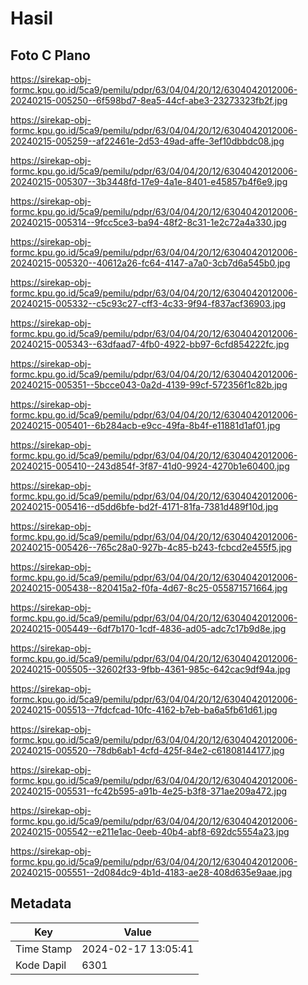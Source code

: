 # Hasil

## Foto C Plano

https://sirekap-obj-formc.kpu.go.id/5ca9/pemilu/pdpr/63/04/04/20/12/6304042012006-20240215-005250--6f598bd7-8ea5-44cf-abe3-23273323fb2f.jpg

https://sirekap-obj-formc.kpu.go.id/5ca9/pemilu/pdpr/63/04/04/20/12/6304042012006-20240215-005259--af22461e-2d53-49ad-affe-3ef10dbbdc08.jpg

https://sirekap-obj-formc.kpu.go.id/5ca9/pemilu/pdpr/63/04/04/20/12/6304042012006-20240215-005307--3b3448fd-17e9-4a1e-8401-e45857b4f6e9.jpg

https://sirekap-obj-formc.kpu.go.id/5ca9/pemilu/pdpr/63/04/04/20/12/6304042012006-20240215-005314--9fcc5ce3-ba94-48f2-8c31-1e2c72a4a330.jpg

https://sirekap-obj-formc.kpu.go.id/5ca9/pemilu/pdpr/63/04/04/20/12/6304042012006-20240215-005320--40612a26-fc64-4147-a7a0-3cb7d6a545b0.jpg

https://sirekap-obj-formc.kpu.go.id/5ca9/pemilu/pdpr/63/04/04/20/12/6304042012006-20240215-005332--c5c93c27-cff3-4c33-9f94-f837acf36903.jpg

https://sirekap-obj-formc.kpu.go.id/5ca9/pemilu/pdpr/63/04/04/20/12/6304042012006-20240215-005343--63dfaad7-4fb0-4922-bb97-6cfd854222fc.jpg

https://sirekap-obj-formc.kpu.go.id/5ca9/pemilu/pdpr/63/04/04/20/12/6304042012006-20240215-005351--5bcce043-0a2d-4139-99cf-572356f1c82b.jpg

https://sirekap-obj-formc.kpu.go.id/5ca9/pemilu/pdpr/63/04/04/20/12/6304042012006-20240215-005401--6b284acb-e9cc-49fa-8b4f-e11881d1af01.jpg

https://sirekap-obj-formc.kpu.go.id/5ca9/pemilu/pdpr/63/04/04/20/12/6304042012006-20240215-005410--243d854f-3f87-41d0-9924-4270b1e60400.jpg

https://sirekap-obj-formc.kpu.go.id/5ca9/pemilu/pdpr/63/04/04/20/12/6304042012006-20240215-005416--d5dd6bfe-bd2f-4171-81fa-7381d489f10d.jpg

https://sirekap-obj-formc.kpu.go.id/5ca9/pemilu/pdpr/63/04/04/20/12/6304042012006-20240215-005426--765c28a0-927b-4c85-b243-fcbcd2e455f5.jpg

https://sirekap-obj-formc.kpu.go.id/5ca9/pemilu/pdpr/63/04/04/20/12/6304042012006-20240215-005438--820415a2-f0fa-4d67-8c25-055871571664.jpg

https://sirekap-obj-formc.kpu.go.id/5ca9/pemilu/pdpr/63/04/04/20/12/6304042012006-20240215-005449--6df7b170-1cdf-4836-ad05-adc7c17b9d8e.jpg

https://sirekap-obj-formc.kpu.go.id/5ca9/pemilu/pdpr/63/04/04/20/12/6304042012006-20240215-005505--32602f33-9fbb-4361-985c-642cac9df94a.jpg

https://sirekap-obj-formc.kpu.go.id/5ca9/pemilu/pdpr/63/04/04/20/12/6304042012006-20240215-005513--7fdcfcad-10fc-4162-b7eb-ba6a5fb61d61.jpg

https://sirekap-obj-formc.kpu.go.id/5ca9/pemilu/pdpr/63/04/04/20/12/6304042012006-20240215-005520--78db6ab1-4cfd-425f-84e2-c61808144177.jpg

https://sirekap-obj-formc.kpu.go.id/5ca9/pemilu/pdpr/63/04/04/20/12/6304042012006-20240215-005531--fc42b595-a91b-4e25-b3f8-371ae209a472.jpg

https://sirekap-obj-formc.kpu.go.id/5ca9/pemilu/pdpr/63/04/04/20/12/6304042012006-20240215-005542--e211e1ac-0eeb-40b4-abf8-692dc5554a23.jpg

https://sirekap-obj-formc.kpu.go.id/5ca9/pemilu/pdpr/63/04/04/20/12/6304042012006-20240215-005551--2d084dc9-4b1d-4183-ae28-408d635e9aae.jpg


## Metadata

| Key        | Value               |
| ---------- | ------------------- |
| Time Stamp | 2024-02-17 13:05:41 |
| Kode Dapil | 6301                |



